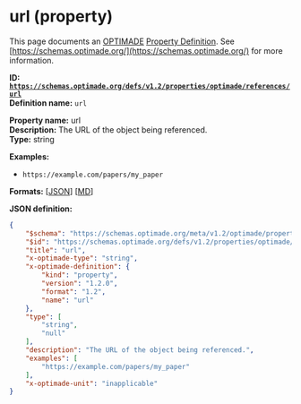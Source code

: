 # url (property)

This page documents an [OPTIMADE](https://www.optimade.org/) [Property Definition](https://schemas.optimade.org/#definitions). See [https://schemas.optimade.org/](https://schemas.optimade.org/) for more information.

**ID: [`https://schemas.optimade.org/defs/v1.2/properties/optimade/references/url`](https://schemas.optimade.org/defs/v1.2/properties/optimade/references/url.md)**  
**Definition name:** `url`

**Property name:** url  
**Description:** The URL of the object being referenced.  
**Type:** string  



**Examples:**

- `https://example.com/papers/my_paper`

**Formats:** [[JSON](url.json)] [[MD](url.md)]

**JSON definition:**

``` json
{
    "$schema": "https://schemas.optimade.org/meta/v1.2/optimade/property_definition.md",
    "$id": "https://schemas.optimade.org/defs/v1.2/properties/optimade/references/url",
    "title": "url",
    "x-optimade-type": "string",
    "x-optimade-definition": {
        "kind": "property",
        "version": "1.2.0",
        "format": "1.2",
        "name": "url"
    },
    "type": [
        "string",
        "null"
    ],
    "description": "The URL of the object being referenced.",
    "examples": [
        "https://example.com/papers/my_paper"
    ],
    "x-optimade-unit": "inapplicable"
}
```